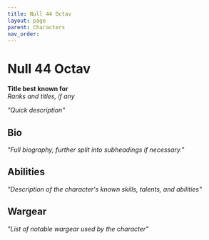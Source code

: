 ```yaml
---
title: Null 44 Octav
layout: page
parent: Characters
nav_order: 
---
```

# Null 44 Octav
**Title best known for**  
*Ranks and titles, if any*

*"Quick description"*

## Bio
*"Full biography, further split into subheadings if necessary."*

## Abilities
*"Description of the character's known skills, talents, and abilities"*

## Wargear
*"List of notable wargear used by the character"*